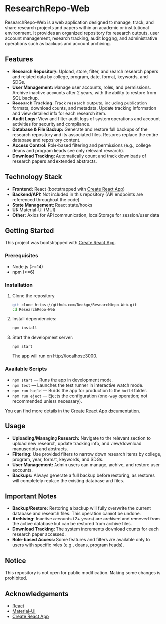 # ResearchRepo-Web

ResearchRepo-Web is a web application designed to manage, track, and share research projects and papers within an academic or institutional environment. It provides an organized repository for research outputs, user account management, research tracking, audit logging, and administrative operations such as backups and account archiving.

## Features

- **Research Repository:** Upload, store, filter, and search research papers and related data by college, program, date, format, keywords, and SDGs.
- **User Management:** Manage user accounts, roles, and permissions. Archive inactive accounts after 2 years, with the ability to restore from SQL backup.
- **Research Tracking:** Track research outputs, including publication formats, download counts, and metadata. Update tracking information and view detailed info for each research item.
- **Audit Logs:** View and filter audit logs of system operations and account activities for security and compliance.
- **Database & File Backup:** Generate and restore full backups of the research repository and its associated files. Restores replace the entire database and repository content.
- **Access Control:** Role-based filtering and permissions (e.g., college deans and program heads see only relevant research).
- **Download Tracking:** Automatically count and track downloads of research papers and extended abstracts.

## Technology Stack

- **Frontend:** React (bootstrapped with [Create React App](https://github.com/facebook/create-react-app))
- **Backend/API:** Not included in this repository (API endpoints are referenced throughout the code)
- **State Management:** React state/hooks
- **UI:** Material-UI (MUI)
- **Other:** Axios for API communication, localStorage for session/user data

## Getting Started

This project was bootstrapped with [Create React App](https://github.com/facebook/create-react-app).

### Prerequisites

- Node.js (>=14)
- npm (>=6)

### Installation

1. Clone the repository:
    ```bash
    git clone https://github.com/Deokgo/ResearchRepo-Web.git
    cd ResearchRepo-Web
    ```
2. Install dependencies:
    ```bash
    npm install
    ```
3. Start the development server:
    ```bash
    npm start
    ```
   The app will run on [http://localhost:3000](http://localhost:3000).

### Available Scripts

- `npm start` — Runs the app in development mode.
- `npm test` — Launches the test runner in interactive watch mode.
- `npm run build` — Builds the app for production to the `build` folder.
- `npm run eject` — Ejects the configuration (one-way operation; not recommended unless necessary).

You can find more details in the [Create React App documentation](https://facebook.github.io/create-react-app/docs/getting-started).

## Usage

- **Uploading/Managing Research:** Navigate to the relevant section to upload new research, update tracking info, and view/download manuscripts and abstracts.
- **Filtering:** Use provided filters to narrow down research items by college, program, year, format, keywords, and SDGs.
- **User Management:** Admin users can manage, archive, and restore user accounts.
- **Backups:** Always generate a full backup before restoring, as restores will completely replace the existing database and files.

## Important Notes

- **Backup/Restore:** Restoring a backup will fully overwrite the current database and research files. This operation cannot be undone.
- **Archiving:** Inactive accounts (2+ years) are archived and removed from the active database but can be restored from archive files.
- **Download Tracking:** The system increments download counts for each research paper accessed.
- **Role-based Access:** Some features and filters are available only to users with specific roles (e.g., deans, program heads).

## Notice

This repository is not open for public modification. Making some changes is prohibited.

## Acknowledgements

- [React](https://reactjs.org/)
- [Material-UI](https://mui.com/)
- [Create React App](https://github.com/facebook/create-react-app)

